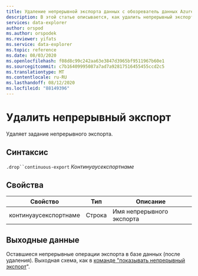 ```yaml
---
title: Удаление непрерывной экспорта данных с обозреватель данных Azure
description: В этой статье описывается, как удалить непрерывный экспорт данных в Azure обозреватель данных.
services: data-explorer
author: orspod
ms.author: orspodek
ms.reviewer: yifats
ms.service: data-explorer
ms.topic: reference
ms.date: 08/03/2020
ms.openlocfilehash: f08d8c99c242aa63e3847d3965bf9511967b60e1
ms.sourcegitcommit: c7b16409995087a7ad7a92817516455455ccd2c5
ms.translationtype: MT
ms.contentlocale: ru-RU
ms.lasthandoff: 08/12/2020
ms.locfileid: "88149396"
---
```

# <a name="drop-continuous-export"></a>Удалить непрерывный экспорт

Удаляет задание непрерывного экспорта.

## <a name="syntax"></a>Синтаксис

`.drop``continuous-export` *Континуаусекспортнаме*

## <a name="properties"></a>Свойства

| Свойство             | Тип   | Описание                |
|----------------------|--------|----------------------------|
| континуаусекспортнаме | Строка | Имя непрерывного экспорта |

## <a name="output"></a>Выходные данные

Оставшиеся непрерывные операции экспорта в базе данных (после удаления). Выходная схема, как в [команде "показывать непрерывный экспорт](show-continuous-export.md)".
